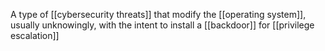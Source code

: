 A type of [[cybersecurity threats]] that modify the [[operating system]], usually unknowingly, with the intent to install a [[backdoor]] for [[privilege escalation]]